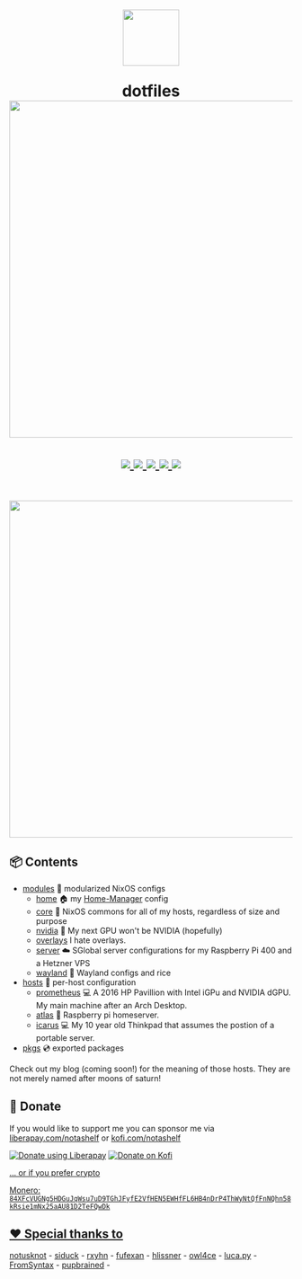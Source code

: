 <h1 align="center">
  <img src="https://camo.githubusercontent.com/8c73ac68e6db84a5c58eef328946ba571a92829b3baaa155b7ca5b3521388cc9/68747470733a2f2f692e696d6775722e636f6d2f367146436c41312e706e67" width="100px" /> <br>
  
  dotfiles <br>
  <img src="https://raw.githubusercontent.com/catppuccin/catppuccin/main/assets/palette/macchiato.png" width="600px" /> <br>
  <div align="center">

  <div align="center">
   <p></p>
   <a href="">
      <img src="https://img.shields.io/github/issues/notashelf/dotfiles?color=fab387&labelColor=303446&style=for-the-badge">
   </a>
   <a href="https://github.com/notashelf/dotfiles/stargazers">
      <img src="https://img.shields.io/github/stars/notashelf/dotfiles?color=ca9ee6&labelColor=303446&style=for-the-badge">
   </a>
   <a href="https://github.com/notashelf/dotfiles/">
      <img src="https://img.shields.io/github/repo-size/notashelf/dotfiles?color=ea999c&labelColor=303446&style=for-the-badge">
   </a>
   <a href="https://github.com/notashelf/dotfiles/blob/main/LICENSE">
    <img src="https://img.shields.io/static/v1.svg?style=for-the-badge&label=License&message=GPL-3&logoColor=ca9ee6&colorA=313244&colorB=cba6f7"/>
   </a>
   <a href="https://liberapay.com/notashelf/donate"><img src="https://img.shields.io/liberapay/patrons/sioodmy.svg?logo=liberapay?color=e5c890&labelColor=303446&style=for-the-badge"></a>
   <br>
</div>
</h1>

<br>
</div>

<p align="center">
<img src="https://media.discordapp.net/attachments/1020403449092911186/1024341925630844939/unknown.png?width=1122&height=631" width="600" alt="" />
</p>

## 📦 Contents

- [modules](modules) 🍱 modularized NixOS configs
  - [home](modules/home) 🏠 my [Home-Manager](https://github.com/nix-community/home-manager) config
  - [core](modules/core) 🧠 NixOS commons for all of my hosts, regardless of size and purpose
  - [nvidia](modules/nvidia) 💚 My next GPU won't be NVIDIA (hopefully)
  - [overlays](modules/overlays) I hate overlays.
  - [server](modules/server) ☁️ SGlobal server configurations for my Raspberry Pi 400 and a Hetzner VPS
  - [wayland](modules/wayland) 🚀 Wayland configs and rice
- [hosts](hosts) 🌳 per-host configuration
  - [prometheus](hosts/prometheus) 💻 A 2016 HP Pavillion with Intel iGPu and NVIDIA dGPU. My main machine after an Arch Desktop.
  - [atlas](hosts/atlas) 🍓 Raspberry pi homeserver.
  - [icarus](hosts/icarus) 💻 My 10 year old Thinkpad that assumes the postion of a portable server.
- [pkgs](pkgs) 💿 exported packages

Check out my blog (coming soon!) for the meaning of those hosts. They are not merely named after moons of saturn!

## 💛 Donate

If you would like to support me you can sponsor me via [liberapay.com/notashelf](https://en.liberapay.com/notashelf/) or [kofi.com/notashelf](https://kofi.com/notashelf)

<a href="https://liberapay.com/notashelf/donate"><img alt="Donate using Liberapay" src="https://liberapay.com/assets/widgets/donate.svg"></a>
<a href="https://kofi.com/notashelf/donate"><img alt="Donate on Kofi" src="">

... or if you prefer crypto

Monero: `84XFcVUGNg5HDGuJqWsu7uD9TGhJFyfE2VfHEN5EWHfFL6HB4nDrP4ThWyNtQfFnNQhn58kRsie1mNx25aAU81D2TeFQwDk`

## ❤️ Special thanks to

[notusknot](https://github.com/notusknot) -
[siduck](https://github.com/siduck) -
[rxyhn](https://github.com/rxyhn) -
[fufexan](https://github.com/fufexan) -
[hlissner](https://github.com/hlissner) -
[owl4ce](https://github.com/owl4ce) -
[luca.py](https://gitlab.com/luca.py/) -
[FromSyntax](https://github.com/FromSyntax) -
[pupbrained](https://github.com/pupbrained) -
